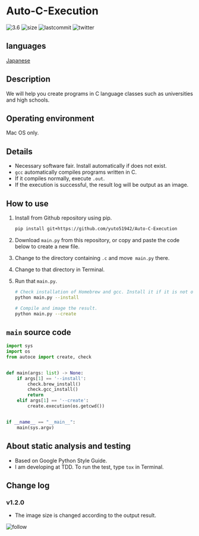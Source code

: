 # Auto-C-Execution

![3.6](https://img.shields.io/badge/Python-3.6-brightgreen)
![size](https://img.shields.io/github/repo-size/yuto51942/Auto-C-Execution)
![lastcommit](https://img.shields.io/github/last-commit/yuto51942/Auto-C-Execution)
![twitter](https://img.shields.io/twitter/follow/cateiru?style=social)


## languages

[Japanese](other/README_jp.md)

## Description

We will help you create programs in C language classes such as universities and high schools.

## Operating environment

Mac OS only.

## Details

* Necessary software fair. Install automatically if does not exist.
* `gcc` automatically compiles programs written in C.
* If it compiles normally, execute `.out`.
* If the execution is successful, the result log will be output as an image.

## How to use

1. Install from Github repository using pip.

    ```bash
    pip install git+https://github.com/yuto51942/Auto-C-Execution
    ```

2. Download `main.py` from this repository, or copy and paste the code below to create a new file.
3. Change to the directory containing `.c` and move` main.py` there.
4. Change to that directory in Terminal.
5. Run that `main.py`.

    ```bash
    # Check installation of Homebrew and gcc. Install it if it is not on your PC.
    python main.py --install

    # Compile and image the result.
    python main.py --create
    ```

## `main` source code

```py
import sys
import os
from autoce import create, check


def main(args: list) -> None:
    if args[1] == '--install':
        check.brew_install()
        check.gcc_install()
        return
    elif args[1] == '--create':
        create.execution(os.getcwd())


if __name__ == "__main__":
    main(sys.argv)
```

## About static analysis and testing

* Based on Google Python Style Guide.
* I am developing at TDD. To run the test, type `tox` in Terminal.

## Change log

### v1.2.0

* The image size is changed according to the output result.

![follow](https://img.shields.io/github/followers/yuto51942?label=Follow&style=social)
